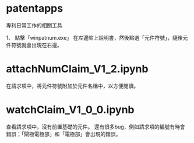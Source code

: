 # patentapps
專利日常工作的相關工具

1、
點擊「winpatnum.exe」
在左邊貼上說明書，然後點選「元件符號」，隨後元件符號就會出現在右邊。


# attachNumClaim_V1_2.ipynb
在請求項中，將元件符號附加於元件名稱中，以方便閱讀。


# watchClaim_V1_0_0.ipynb
查看請求項中，沒有前置基礎的元件。
還有很多bug，例如請求項的編號有時會錯誤；「閘極電極部」和「電極部」會出現的錯誤。
